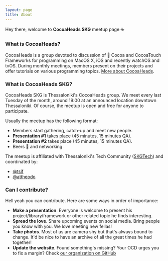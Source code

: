 ```yaml
---
layout: page
title: About
---
```


<p class="message">
  Hey there, welcome to <strong>CocoaHeads SKG</strong> meetup page ☕️
</p>

### What is CocoaHeads?
CocoaHeads is a group devoted to discussion of  Cocoa and CocoaTouch Frameworks for programming on MacOS X, iOS and recently watchOS and tvOS. During monthly meetings, members present on their projects and offer tutorials on various programming topics. [More about CocoaHeads](http://cocoaheads.org/).

### What is CocoaHeads SKG?
CocoaHeads SKG is Thessaloniki's CocoaHeads group. We meet every last Tuesday of the month, around 19:00 at an announced location downtown Thessaloniki. Of course, the meetup is open and free for anyone to participate.

Usually the meetup has the following format:

* Members start gathering, catch-up and meet new people.
* **Presentation #1** takes place (45 minutes, 15 minutes QA).
* **Presentation #2** takes place (45 minutes, 15 minutes QA).
* Beers 🍻 and networking.

The meetup is affiliated with Thessaloniki's Tech Community ([SKGTech](http://www.skgtech.io)) and coordinated by:

* [@tsif](https://twitter.com/tsif)
* [@attheodo](https://twitter.com/attheodo)

### Can I contribute?

Hell yeah you can contribute. Here are some ways in order of importance:

* **Make a presentation**. Everyone is welcome to present his project/library/framework or other related topic he finds interesting.
* **Spread the love**. Share upcoming events on social media. Bring people you know with you. We love meeting new fellas!
* **Take photos**. Most of us are camera shy but that's always bound to change. It'd be nice to have an archive of all the great times he had together!
* **Update the website**. Found something's missing? Your OCD urges you to fix a margin? Check [our organization on GitHub](https://github.com/CocoaheadsSKG)
